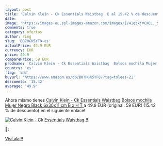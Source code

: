 ```yaml
---
layout: post
title: 'Calvin Klein - Ck Essentials Waistbag  B al 15.42 % de descuento'
date: 
image: 'https://images-eu.ssl-images-amazon.com/images/I/41qtxjVCXOL._SL200_.jpg'
comments: true
category: ofertas
author: ring
slug: 'B07HGK5YF8-es'
actualPrice: 49.9 EUR
currency: EUR
price: 49.9
comparePrice: 59 EUR
prodname: 'Calvin Klein - Ck Essentials Waistbag  Bolsos mochila Mujer  Negro  Black   6x30x11 cm  B x H T '
country: 'es'
flag: '🇪🇸'
buyurl: 'https://www.amazon.es/dp/B07HGK5YF8/?tag=tolees-21'
descuento: '15.42'
average: '49.9'
---
```


Ahora mismo tienes [Calvin Klein - Ck Essentials Waistbag  Bolsos mochila Mujer  Negro  Black   6x30x11 cm  B x H T ](https://www.amazon.es/dp/B07HGK5YF8/?tag=tolees-21) a 49.9 EUR (original: 59 EUR) (15.42 %  de descuento) en el siguiente enlace!

[![Calvin Klein - Ck Essentials Waistbag  B](https://images-eu.ssl-images-amazon.com/images/I/41qtxjVCXOL._SL200_.jpg)](https://www.amazon.es/dp/B07HGK5YF8/?tag=tolees-21)

🔎:


[Visítala!!!](https://www.amazon.es/dp/B07HGK5YF8/?tag=tolees-21)
